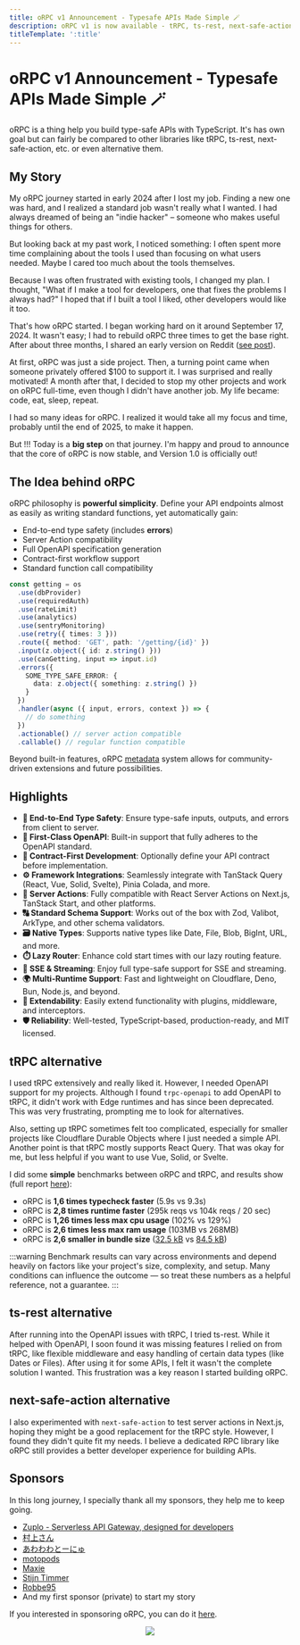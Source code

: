 ```yaml
---
title: oRPC v1 Announcement - Typesafe APIs Made Simple 🪄
description: oRPC v1 is now available - tRPC, ts-rest, next-safe-action, and more alternatives!
titleTemplate: ':title'
---
```


# oRPC v1 Announcement - Typesafe APIs Made Simple 🪄

oRPC is a thing help you build type-safe APIs with TypeScript. It's has own goal but can fairly be compared to other libraries like tRPC, ts-rest, next-safe-action, etc. or even alternative them.

## My Story

My oRPC journey started in early 2024 after I lost my job. Finding a new one was hard, and I realized a standard job wasn't really what I wanted. I had always dreamed of being an "indie hacker" – someone who makes useful things for others.

But looking back at my past work, I noticed something: I often spent more time complaining about the tools I used than focusing on what users needed. Maybe I cared too much about the tools themselves.

Because I was often frustrated with existing tools, I changed my plan. I thought, "What if I make a tool for developers, one that fixes the problems I always had?" I hoped that if I built a tool I liked, other developers would like it too.

That's how oRPC started. I began working hard on it around September 17, 2024. It wasn't easy; I had to rebuild oRPC three times to get the base right. After about three months, I shared an early version on Reddit ([see post](https://www.reddit.com/r/nextjs/comments/1h13upv/new_introducing_orpc_a_dropin_replacement_for/)).

At first, oRPC was just a side project. Then, a turning point came when someone privately offered $100 to support it. I was surprised and really motivated! A month after that, I decided to stop my other projects and work on oRPC full-time, even though I didn't have another job. My life became: code, eat, sleep, repeat.

I had so many ideas for oRPC. I realized it would take all my focus and time, probably until the end of 2025, to make it happen.

But !!! Today is a **big step** on that journey. I'm happy and proud to announce that the core of oRPC is now stable, and Version 1.0 is officially out!

## The Idea behind oRPC

oRPC philosophy is **powerful simplicity**. Define your API endpoints almost as easily as writing standard functions, yet automatically gain:

- End-to-end type safety (includes **errors**)
- Server Action compatibility
- Full OpenAPI specification generation
- Contract-first workflow support
- Standard function call compatibility

```ts
const getting = os
  .use(dbProvider)
  .use(requiredAuth)
  .use(rateLimit)
  .use(analytics)
  .use(sentryMonitoring)
  .use(retry({ times: 3 }))
  .route({ method: 'GET', path: '/getting/{id}' })
  .input(z.object({ id: z.string() }))
  .use(canGetting, input => input.id)
  .errors({
    SOME_TYPE_SAFE_ERROR: {
      data: z.object({ something: z.string() })
    }
  })
  .handler(async ({ input, errors, context }) => {
    // do something
  })
  .actionable() // server action compatible
  .callable() // regular function compatible
```

Beyond built-in features, oRPC [metadata](https://orpc.unnoq.com/docs/metadata) system allows for community-driven extensions and future possibilities.

## Highlights

- **🔗 End-to-End Type Safety**: Ensure type-safe inputs, outputs, and errors from client to server.
- **📘 First-Class OpenAPI**: Built-in support that fully adheres to the OpenAPI standard.
- **📝 Contract-First Development**: Optionally define your API contract before implementation.
- **⚙️ Framework Integrations**: Seamlessly integrate with TanStack Query (React, Vue, Solid, Svelte), Pinia Colada, and more.
- **🚀 Server Actions**: Fully compatible with React Server Actions on Next.js, TanStack Start, and other platforms.
- **🔠 Standard Schema Support**: Works out of the box with Zod, Valibot, ArkType, and other schema validators.
- **🗃️ Native Types**: Supports native types like Date, File, Blob, BigInt, URL, and more.
- **⏱️ Lazy Router**: Enhance cold start times with our lazy routing feature.
- **📡 SSE & Streaming**: Enjoy full type-safe support for SSE and streaming.
- **🌍 Multi-Runtime Support**: Fast and lightweight on Cloudflare, Deno, Bun, Node.js, and beyond.
- **🔌 Extendability**: Easily extend functionality with plugins, middleware, and interceptors.
- **🛡️ Reliability**: Well-tested, TypeScript-based, production-ready, and MIT licensed.

## tRPC alternative

I used tRPC extensively and really liked it. However, I needed OpenAPI support for my projects. Although I found `trpc-openapi` to add OpenAPI to tRPC, it didn't work with Edge runtimes and has since been deprecated. This was very frustrating, prompting me to look for alternatives.

Also, setting up tRPC sometimes felt too complicated, especially for smaller projects like Cloudflare Durable Objects where I just needed a simple API. Another point is that tRPC mostly supports React Query. That was okay for me, but less helpful if you want to use Vue, Solid, or Svelte.

I did some **simple** benchmarks between oRPC and tRPC, and results show (full report [here](https://github.com/unnoq/orpc-benchmarks)):

- oRPC is **1,6 times typecheck faster** (5.9s vs 9.3s)
- oRPC is **2,8 times runtime faster** (295k reqs vs 104k reqs / 20 sec)
- oRPC is **1,26 times less max cpu usage** (102% vs 129%)
- oRPC is **2,6 times less max ram usage** (103MB vs 268MB)
- oRPC is **2,6 smaller in bundle size** ([32.5 kB](https://bundlejs.com/?q=%40orpc%2Fserver%2Cnode%3Ahttp%2C%40orpc%2Fclient%2C%40orpc%2Fclient%2Ffetch%2C%40orpc%2Fserver%2C%40orpc%2Fserver%2Fnode&treeshake=%5B*%5D%2C%5B*%5D%2C%5B*%5D%2C%5B*%5D%2C%5B*%5D%2C%5B*%5D&text=%22const+router+%3D+%7B%5Cn++ping%3A+os.handler%28%28%29+%3D%3E+%27pong%27%29%2C%5Cn%7D%5Cn%5Cnconst+handler+%3D+new+RPCHandler%28router%2C+%7B%5Cn++strictGetMethodPluginEnabled%3A+false%2C%5Cn%7D%29%5Cn%5Cnexport+const+server+%3D+createServer%28async+%28req%2C+res%29+%3D%3E+%7B%5Cn++const+%7B+matched+%7D+%3D+await+handler.handle%28req%2C+res%29%5Cn%5Cn++if+%28%21matched%29+%7B%5Cn++++res.statusCode+%3D+404%5Cn++++res.end%28%27Not+Found%27%29%5Cn++%7D%5Cn%7D%29%5Cn%5Cnconst+link+%3D+new+RPCLink%28%7B%5Cn++url%3A+%27https%3A%2F%2Fexample.com%27%2C%5Cn%7D%29%5Cn%5Cnexport+const+orpc%3A+RouterClient%3Ctypeof+router%3E+%3D+createORPCClient%28link%29%22) vs [84.5 kB](https://bundlejs.com/?q=%40trpc%2Fclient%2C%40trpc%2Fserver%2C%40trpc%2Fserver%2Fadapters%2Fstandalone%2Csuperjson&treeshake=%5B*%5D%2C%5B*%5D%2C%5B*%5D%2C%5B*%5D&share=MYewdgzgLgBLC8MCWYlQCoCUAKBhAdMAE4CmAhlCQBQDeAUDHEWZAGYhEC2JRAXDBACuABx4ArCOAA0dAL4BKOnVCRYZYcMwhBlIjERR8RbbtoMYwlAHN%2Bh4ceAkAJoNL4AjoJ4BPKlXn6AHwwAOTC4FYh8jIKSiQAHuFEsCrQAjwAbjz6MMTklAAS6OjYAMqZPGaMxjo8-OqaJjwyjHkUJLjglPFQ-jD0jNUkUK5g-bLmsjGKdAlJKeBpUETCwDltlFh4uAA2SCRgUAA8UN6iIKwwDVq1RIFVMHtgANYQ-ADa5owQwntQADIoZ4PQa5cBONBIcD8EDCIIwWH4U6ifTwRAhIQAIwgxCQwigULAIRaoKYXn4AAsoFBhKVBNjcfjCYCXiDSa4dvwQlSaW8APR8hJkTi-EiEECcYlfUnLFgQdhcOoCETiSRgEmghQawasMg7CAkSnU4Qs4EDUmMDlcnnCfmC%2BLC0XiyXa0Gytgcbh8ZWiIgSaTSxha6XBxgAXWmQA))

:::warning
Benchmark results can vary across environments and depend heavily on factors like your project's size, complexity, and setup. Many conditions can influence the outcome — so treat these numbers as a helpful reference, not a guarantee.
:::

## ts-rest alternative

After running into the OpenAPI issues with tRPC, I tried ts-rest. While it helped with OpenAPI, I soon found it was missing features I relied on from tRPC, like flexible middleware and easy handling of certain data types (like Dates or Files). After using it for some APIs, I felt it wasn't the complete solution I wanted. This frustration was a key reason I started building oRPC.

## next-safe-action alternative

I also experimented with `next-safe-action` to test server actions in Next.js, hoping they might be a good replacement for the tRPC style. However, I found they didn't quite fit my needs. I believe a dedicated RPC library like oRPC still provides a better developer experience for building APIs.

## Sponsors

In this long journey, I specially thank all my sponsors, they help me to keep going.

- [Zuplo - Serverless API Gateway, designed for developers](https://zuplo.link/orpc)
- [村上さん](https://github.com/SanMurakami)
- [あわわわとーにゅ](https://github.com/u1-liquid)
- [motopods](https://github.com/motopods)
- [Maxie](https://github.com/MrMaxie)
- [Stijn Timmer](https://github.com/Stijn-Timmer)
- [Robbe95](https://github.com/Robbe95)
- And my first sponsor (private) to start my story

If you interested in sponsoring oRPC, you can do it [here](https://github.com/sponsors/unnoq).

<p align="center">
  <a href="https://cdn.jsdelivr.net/gh/unnoq/unnoq/sponsors.svg">
    <img src='https://cdn.jsdelivr.net/gh/unnoq/unnoq/sponsors.svg'/>
  </a>
</p>
